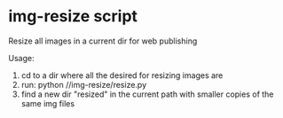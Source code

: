 # img-resize script

Resize all images in a current dir for web publishing

Usage:
1. cd to a dir where all the desired for resizing images are
2. run: python <path>/<to>/img-resize/resize.py
3. find a new dir "resized" in the current path with smaller copies of the same img files

